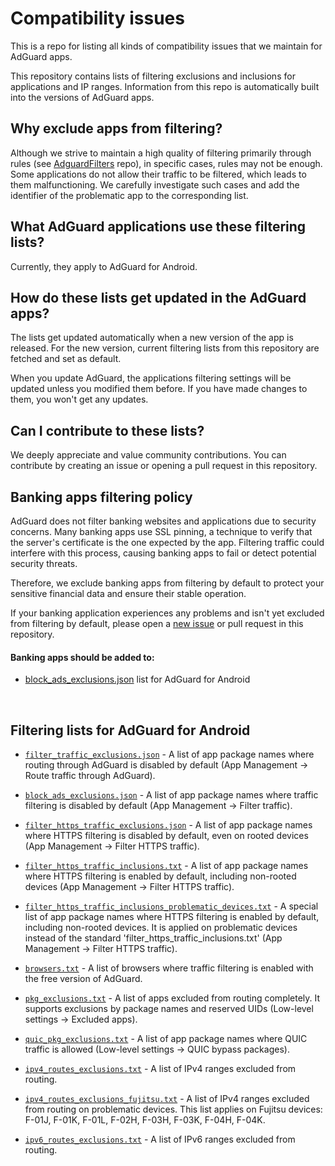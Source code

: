 

# Compatibility issues

This is a repo for listing all kinds of compatibility issues that we maintain for AdGuard apps. 

This repository contains lists of filtering exclusions and inclusions for applications and IP ranges. Information from this repo is automatically built into the versions of AdGuard apps. 


## Why exclude apps from filtering?

Although we strive to maintain a high quality of filtering primarily through rules (see [AdguardFilters](https://github.com/AdguardTeam/AdguardFilters) repo), in specific cases, rules may not be enough. Some applications do not allow their traffic to be filtered, which leads to them malfunctioning. We carefully investigate such cases and add the identifier of the problematic app to the corresponding list. 

## What AdGuard applications use these filtering lists?

Currently, they apply to AdGuard for Android.

## How do these lists get updated in the AdGuard apps?

The lists get updated automatically when a new version of the app is released. For the new version, current filtering lists from this repository are fetched and set as default.

When you update AdGuard, the applications filtering settings will be updated unless you modified them before. If you have made changes to them, you won't get any updates.

## Can I contribute to these lists?

We deeply appreciate and value community contributions. You can contribute by creating an issue or opening a pull request in this repository.

## Banking apps filtering policy

AdGuard does not filter banking websites and applications due to security concerns. Many banking apps use SSL pinning, a technique to verify that the server's certificate is the one expected by the app. Filtering traffic could interfere with this process, causing banking apps to fail or detect potential security threats.

Therefore, we exclude banking apps from filtering by default to protect your sensitive financial data and ensure their stable operation.

If your banking application experiences any problems and isn't yet excluded from filtering by default, please open a [new issue](https://github.com/AdguardTeam/CompatibilityIssues/issues/new) or pull request in this repository.

#### Banking apps should be added to:
- [block_ads_exclusions.json](android/block_ads_exclusions.json) list for AdGuard for Android


&nbsp;

## Filtering lists for AdGuard for Android  


- [`filter_traffic_exclusions.json`](android/filter_traffic_exclusions.json) - A list of app package names where routing through AdGuard is disabled by default (App Management -> Route traffic through AdGuard).

- [`block_ads_exclusions.json`](android/block_ads_exclusions.json) - A list of app package names where traffic filtering is disabled by default (App Management -> Filter traffic).

- [`filter_https_traffic_exclusions.json`](android/filter_https_traffic_exclusions.json) - A list of app package names where HTTPS filtering is disabled by default, even on rooted devices (App Management -> Filter HTTPS traffic).

- [`filter_https_traffic_inclusions.txt`](android/filter_https_traffic_inclusions.txt) - A list of app package names where HTTPS filtering is enabled by default, including non-rooted devices (App Management -> Filter HTTPS traffic).

- [`filter_https_traffic_inclusions_problematic_devices.txt`](android/filter_https_traffic_inclusions_problematic_devices.txt) - A special list of app package names where HTTPS filtering is enabled by default, including non-rooted devices. It is applied on problematic devices instead of the standard 'filter_https_traffic_inclusions.txt' (App Management -> Filter HTTPS traffic).

- [`browsers.txt`](android/browsers.txt) - A list of browsers where traffic filtering is enabled with the free version of AdGuard.


- [`pkg_exclusions.txt`](android/pkg_exclusions.txt) - A list of apps excluded from routing completely. It supports exclusions by package names and reserved UIDs (Low-level settings -> Excluded apps).

- [`quic_pkg_exclusions.txt`](android/quic_pkg_exclusions.txt) - A list of app package names where QUIC traffic is allowed (Low-level settings -> QUIC bypass packages).

- [`ipv4_routes_exclusions.txt`](android/routes_exclusions/ipv4_routes_exclusions.txt) - A list of IPv4 ranges excluded from routing. 

- [`ipv4_routes_exclusions_fujitsu.txt`](android/routes_exclusions/ipv4_routes_exclusions_fujitsu.txt) - A list of IPv4 ranges excluded from routing on problematic devices. This list applies on Fujitsu devices: F-01J, F-01K, F-01L, F-02H, F-03H, F-03K, F-04H, F-04K. 

- [`ipv6_routes_exclusions.txt`](android/routes_exclusions/ipv6_routes_exclusions.txt) - A list of IPv6 ranges excluded from routing. 

